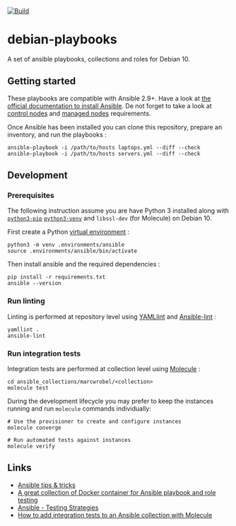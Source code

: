 [![Build](https://github.com/marcwrobel/debian-playbooks/workflows/CI/badge.svg)](https://github.com/marcwrobel/debian-playbooks/actions)

# debian-playbooks

A set of ansible playbooks, collections and roles for Debian 10.

## Getting started

These playbooks are compatible with Ansible 2.9+. Have a look at [the official documentation to
install Ansible](https://docs.ansible.com/ansible/latest/installation_guide/intro_installation.html).
De not forget to take a look at [control nodes](https://docs.ansible.com/ansible/latest/installation_guide/intro_installation.html#control-node-requirements)
and [managed nodes](https://docs.ansible.com/ansible/latest/installation_guide/intro_installation.html#managed-node-requirements)
requirements.

Once Ansible has been installed you can clone this repository, prepare an inventory, and run the
playbooks :

    ansible-playbook -i /path/to/hosts laptops.yml --diff --check
    ansible-playbook -i /path/to/hosts servers.yml --diff --check

## Development

### Prerequisites
The following instruction assume you are have Python 3 installed along with [`python3-pip`](https://pip.pypa.io/en/stable/)
[`python3-venv`](https://docs.python.org/3/library/venv.html) and `libssl-dev` (for Molecule) on
Debian 10.

First create a Python [virtual environment](https://docs.python.org/3/library/venv.html) :

    python3 -m venv .environments/ansible
    source .environments/ansible/bin/activate

Then install ansible and the required dependencies :

    pip install -r requirements.txt
    ansible --version

### Run linting

Linting is performed at repository level using [YAMLlint](https://yamllint.readthedocs.io/en/stable/)
and [Ansible-lint](https://github.com/ansible/ansible-lint) :

    yamllint .
    ansible-lint

### Run integration tests

Integration tests are performed at collection level using [Molecule](https://molecule.readthedocs.io/en/stable/) :

    cd ansible_collections/marcwrobel/<collection>
    molecule test

During the development lifecycle you may prefer to keep the instances running and run `molecule`
commands individually:

    # Use the provisioner to create and configure instances
    molecule converge

    # Run automated tests against instances
    molecule verify


## Links

- [Ansible tips & tricks](https://www.marcwrobel.fr/ansible)
- [A great collection of Docker container for Ansible playbook and role testing](https://hub.docker.com/u/geerlingguy)
- [Ansible - Testing Strategies](https://docs.ansible.com/ansible/latest/reference_appendices/test_strategies.html)
- [How to add integration tests to an Ansible collection with Molecule](https://www.jeffgeerling.com/blog/2019/how-add-integration-tests-ansible-collection-molecule)
